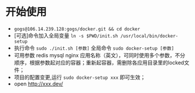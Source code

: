 # 开始使用

* `gogs@106.14.239.128:gogs/docker.git && cd docker `
* [可选]命令加入全局变量 `ln -s $PWD/init.sh /usr/local/bin/docker-setup`
* 执行命令 `sudo ./init.sh [参数]` 全局命令 `sudo docker-setup [参数]`
* 可用参数 redis mysql nginx 应用名称（英文），可同时使用多个参数，不分顺序，根据参数起对应的容器；重新起容器，需删除各应用目录里的locked文件；
* 项目的配置变更,运行 `sudo docker-setup xxx` 即可生效；
* open http://xxx.dev/
